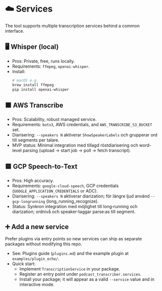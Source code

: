# ☁️ Services

The tool supports multiple transcription services behind a common interface.

## 🖥️ Whisper (local)

- Pros: Private, free, runs locally.
- Requirements: `ffmpeg`, `openai-whisper`.
- Install:
  ```bash
  # macOS e.g.
  brew install ffmpeg
  pip install openai-whisper
  ```

## 🟧 AWS Transcribe

- Pros: Scalability, robust managed service.
- Requirements: `boto3`, AWS credentials, and `AWS_TRANSCRIBE_S3_BUCKET` set.
- Diarisering: `--speakers N` aktiverar `ShowSpeakerLabels` och grupperar ord till segments per talare.
- MVP status: Minimal integration med tillagd röstdiarisering och word-level parsing (upload → start job → poll → fetch transcript).

## 🟦 GCP Speech‑to‑Text

- Pros: High accuracy.
- Requirements: `google-cloud-speech`, GCP credentials (`GOOGLE_APPLICATION_CREDENTIALS` or ADC).
- Diarisering: `--speakers N` aktiverar diarization; för längre ljud använd `--gcp-longrunning` (long_running_recognize).
- Status: Synkron integration med möjlighet till long‑running och diarization; ordnivå och speaker‑taggar parse:as till segment.

## ➕ Add a new service

Prefer plugins via entry points so new services can ship as separate packages without modifying this repo.

- See: Plugins guide (`plugins.md`) and the example plugin at `examples/plugin_echo/`.
- Quick start:
  - Implement `TranscriptionService` in your package.
  - Register an entry point under `podcast_transcriber.services`.
  - Install your package; it will appear as a valid `--service` value and in interactive mode.
